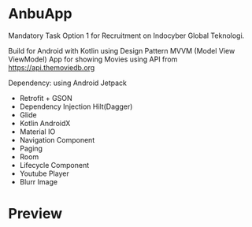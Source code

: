 # AnbuApp
Mandatory Task Option 1 for Recruitment on Indocyber Global Teknologi.

Build for Android with Kotlin using Design Pattern MVVM (Model View ViewModel) App for showing Movies using API from https://api.themoviedb.org

Dependency: using Android Jetpack
  - Retrofit + GSON
  - Dependency Injection Hilt(Dagger)
  - Glide
  - Kotlin AndroidX
  - Material IO
  - Navigation Component
  - Paging
  - Room
  - Lifecycle Component
  - Youtube Player
  - Blurr Image
 
 # Preview
